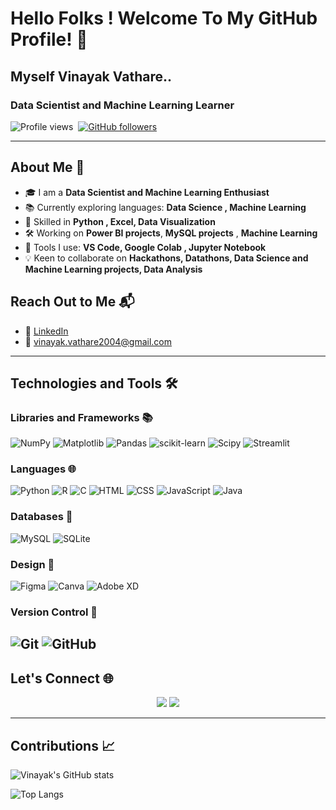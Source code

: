 # Hello Folks ! Welcome To My GitHub Profile! 👋

## Myself Vinayak Vathare..

### Data Scientist and Machine Learning Learner

![Profile views](https://komarev.com/ghpvc/?username=vatharevinayak&color=blue)&nbsp;
[![GitHub followers](https://img.shields.io/github/followers/vatharevinayak?label=Follow&style=social)](https://github.com/vatharevinayak)&nbsp;

---

## About Me 🌟
- 🎓 I am a **Data Scientist and Machine Learning Enthusiast**
- 📚 Currently exploring languages: **Data Science , Machine Learning**
- 💼 Skilled in **Python , Excel, Data Visualization**
- 🛠 Working on **Power BI projects**, **MySQL projects** , **Machine Learning**
- 🔧 Tools I use: **VS Code, Google Colab , Jupyter Notebook**
- 💡 Keen to collaborate on **Hackathons, Datathons, Data Science and Machine Learning projects, Data Analysis**

## Reach Out to Me 📬
- 🔗 [LinkedIn](https://www.linkedin.com/in/vinayak-vathare-4bb135279/)
- 📧 vinayak.vathare2004@gmail.com

---

## Technologies and Tools 🛠

### Libraries and Frameworks 📚
![NumPy](https://img.shields.io/badge/numpy-%23013243.svg?style=for-the-badge&logo=numpy&logoColor=white)
![Matplotlib](https://img.shields.io/badge/Matplotlib-%23ffffff.svg?style=for-the-badge&logo=Matplotlib&logoColor=black)
![Pandas](https://img.shields.io/badge/pandas-%23150458.svg?style=for-the-badge&logo=pandas&logoColor=white)
![scikit-learn](https://img.shields.io/badge/scikit--learn-%23F7931E.svg?style=for-the-badge&logo=scikit-learn&logoColor=white)
![Scipy](https://img.shields.io/badge/SciPy-%230C55A5.svg?style=for-the-badge&logo=scipy&logoColor=%white) 
![Streamlit](https://img.shields.io/badge/Streamlit-%23FF4B4B.svg?style=for-the-badge&logo=streamlit&logoColor=white)


### Languages 🌐
![Python](https://img.shields.io/badge/python-3670A0?style=for-the-badge&logo=python&logoColor=ffdd54)
![R](https://img.shields.io/badge/r-%23276DC3.svg?style=for-the-badge&logo=r&logoColor=white) 
![C](https://img.shields.io/badge/c-%2300599C.svg?style=for-the-badge&logo=c&logoColor=white)
![HTML](https://img.shields.io/badge/html5-%23E34F26.svg?style=for-the-badge&logo=html5&logoColor=white)
![CSS](https://img.shields.io/badge/css3-%231572B6.svg?style=for-the-badge&logo=css3&logoColor=white)
![JavaScript](https://img.shields.io/badge/javascript-%23323330.svg?style=for-the-badge&logo=javascript&logoColor=%23F7DF1E)
![Java](https://img.shields.io/badge/java-%23121011.svg?style=for-the-badge&logo=java&logoColor=white)


### Databases 💾
 ![MySQL](https://img.shields.io/badge/mysql-4479A1.svg?style=for-the-badge&logo=mysql&logoColor=ffcd34) 
 ![SQLite](https://img.shields.io/badge/sqlite-%2307405e.svg?style=for-the-badge&logo=sqlite&logoColor=white)

### Design 🎨
![Figma](https://img.shields.io/badge/figma-%23F24E1E.svg?style=for-the-badge&logo=figma&logoColor=white) 
![Canva](https://img.shields.io/badge/Canva-%2300C4CC.svg?style=for-the-badge&logo=Canva&logoColor=white)
![Adobe XD](https://img.shields.io/badge/Adobe%20XD-FF61F6?style=for-the-badge&logo=adobexd&logoColor=white)

### Version Control 📂
![Git](https://img.shields.io/badge/git-%23F05033.svg?style=for-the-badge&logo=git&logoColor=white) 
![GitHub](https://img.shields.io/badge/github-%23121011.svg?style=for-the-badge&logo=github&logoColor=white)
---

## Let's Connect 🌐

<div align="center">
    <a href="https://www.linkedin.com/in/vinayak-vathare-4bb135279/">
        <img src="https://img.shields.io/badge/LinkedIn-%230077B5.svg?&style=for-the-badge&logo=linkedin&logoColor=white"></a>
    <a href="mailto:vinayak.vatahre@gmail.com">
        <img src="https://img.shields.io/badge/Email-D14836?style=for-the-badge&logo=gmail&logoColor=white"></a>
</div>

---

## Contributions 📈

![Vinayak's GitHub stats](https://github-readme-stats.vercel.app/api?username=vatharevinayak&show_icons=true&theme=radical)

![Top Langs](https://github-readme-stats.vercel.app/api/top-langs/?username=vatharevinayak&layout=compact&theme=radical)
<!---
VathareVinayak/VathareVinayak is a ✨ special ✨ repository because its `README.md` (this file) appears on your GitHub profile.
You can click the Preview link to take a look at your changes.
--->
